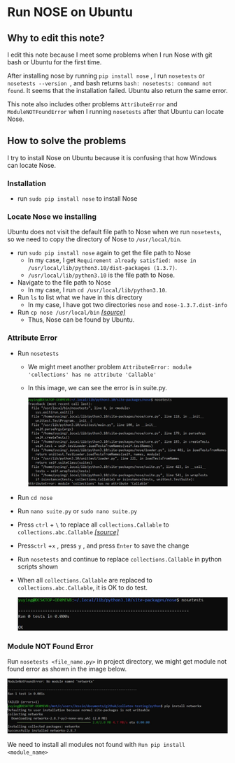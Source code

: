 # Run NOSE on Ubuntu

## Why to edit this note?

I edit this note because I meet some problems when I run Nose with git bash or Ubuntu for the first time.

After installing nose by running `pip install nose` , I run `nosetests` or `nosetests --version `, and bash returns `bash: nosetests: command not found`. It seems that the installation failed. Ubuntu also return the same error.

This note also includes other problems `AttributeError` and `ModuleNOTFoundError` when I running `nosetests` after that Ubuntu can locate Nose.

## How to solve the problems

I try to install Nose on Ubuntu because it is confusing that how Windows can locate Nose.

### Installation

- run `sudo pip install nose` to install Nose

### Locate Nose we installing

Ubuntu does not visit the default file path to Nose when we run `nosetests`, so we need to copy the directory of Nose to `/usr/local/bin`.

- run `sudo pip install nose` again to get the file path to Nose
  - In my case, I get `Requirement already satisfied: nose in /usr/local/lib/python3.10/dist-packages (1.3.7)`. 
  -  `/usr/local/lib/python3.10` is the file path to Nose.
- Navigate to the file path to Nose
  - In my case, I run  `cd /usr/local/lib/python3.10`.
- Run `ls` to list what we have in this directory
  - In my case, I have got two directories `nose` and `nose-1.3.7.dist-info`
- Run `cp nose /usr/local/bin` [*[source]*](https://www.cnblogs.com/meina/p/13570416.html)
  - Thus, Nose can be found by Ubuntu.

### Attribute Error

- Run `nosetests`
  - We might meet another problem  `AttributeError: module 'collections' has no attribute 'Callable'`

  - In this image, we can see the error is in suite.py.

    ![](nose/attributeError.JPG)

- Run `cd nose`

- Run `nano suite.py` or `sudo nano suite.py`

- Press `ctrl` + `\` to replace all `collections.Callable` to `collections.abc.Callable` [*[source]*](https://stackoverflow.com/questions/69515086/error-attributeerror-collections-has-no-attribute-callable-using-beautifu)

- Press`ctrl` +`x` , press `y` , and press `Enter` to save the change

- Run `nosetests` and continue to replace `collections.Callable` in python scripts shown

- When all `collections.Callable` are replaced to `collections.abc.Callable`,  it is OK to do test.

  ![](nose/Done.JPG)

### Module NOT Found Error

Run `nosetests <file_name.py>` in project directory, we might get module not found error as shown in the image below. 

![](nose/module.JPG)

We need to install all modules not found with `Run pip install <module_name>`

